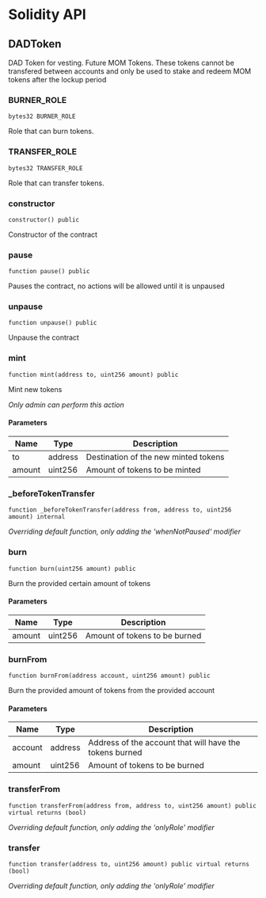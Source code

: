 # Solidity API

## DADToken

DAD Token for vesting. Future MOM Tokens. These tokens
cannot be transfered between accounts and only be used to stake and 
redeem MOM tokens after the lockup period

### BURNER_ROLE

```solidity
bytes32 BURNER_ROLE
```

Role that can burn tokens.

### TRANSFER_ROLE

```solidity
bytes32 TRANSFER_ROLE
```

Role that can transfer tokens.

### constructor

```solidity
constructor() public
```

Constructor of the contract

### pause

```solidity
function pause() public
```

Pauses the contract, no actions will be allowed until it is unpaused

### unpause

```solidity
function unpause() public
```

Unpause the contract

### mint

```solidity
function mint(address to, uint256 amount) public
```

Mint new tokens

_Only admin can perform this action_

#### Parameters

| Name | Type | Description |
| ---- | ---- | ----------- |
| to | address | Destination of the new minted tokens |
| amount | uint256 | Amount of tokens to be minted |

### _beforeTokenTransfer

```solidity
function _beforeTokenTransfer(address from, address to, uint256 amount) internal
```

_Overriding default function, only adding the 'whenNotPaused' modifier_

### burn

```solidity
function burn(uint256 amount) public
```

Burn the provided certain amount of tokens

#### Parameters

| Name | Type | Description |
| ---- | ---- | ----------- |
| amount | uint256 | Amount of tokens to be burned |

### burnFrom

```solidity
function burnFrom(address account, uint256 amount) public
```

Burn the provided amount of tokens from the provided account

#### Parameters

| Name | Type | Description |
| ---- | ---- | ----------- |
| account | address | Address of the account that will have the tokens burned |
| amount | uint256 | Amount of tokens to be burned |

### transferFrom

```solidity
function transferFrom(address from, address to, uint256 amount) public virtual returns (bool)
```

_Overriding default function, only adding the 'onlyRole' modifier_

### transfer

```solidity
function transfer(address to, uint256 amount) public virtual returns (bool)
```

_Overriding default function, only adding the 'onlyRole' modifier_

